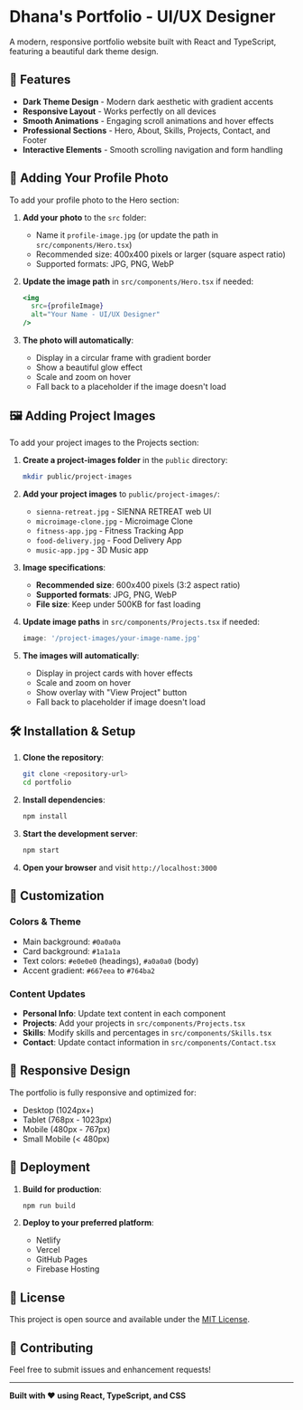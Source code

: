 # Dhana's Portfolio - UI/UX Designer

A modern, responsive portfolio website built with React and TypeScript, featuring a beautiful dark theme design.

## 🚀 Features

- **Dark Theme Design** - Modern dark aesthetic with gradient accents
- **Responsive Layout** - Works perfectly on all devices
- **Smooth Animations** - Engaging scroll animations and hover effects
- **Professional Sections** - Hero, About, Skills, Projects, Contact, and Footer
- **Interactive Elements** - Smooth scrolling navigation and form handling

## 📸 Adding Your Profile Photo

To add your profile photo to the Hero section:

1. **Add your photo** to the `src` folder:
   - Name it `profile-image.jpg` (or update the path in `src/components/Hero.tsx`)
   - Recommended size: 400x400 pixels or larger (square aspect ratio)
   - Supported formats: JPG, PNG, WebP

2. **Update the image path** in `src/components/Hero.tsx` if needed:
   ```jsx
   <img 
     src={profileImage} 
     alt="Your Name - UI/UX Designer"
   />
   ```

3. **The photo will automatically**:
   - Display in a circular frame with gradient border
   - Show a beautiful glow effect
   - Scale and zoom on hover
   - Fall back to a placeholder if the image doesn't load

## 🖼️ Adding Project Images

To add your project images to the Projects section:

1. **Create a project-images folder** in the `public` directory:
   ```bash
   mkdir public/project-images
   ```

2. **Add your project images** to `public/project-images/`:
   - `sienna-retreat.jpg` - SIENNA RETREAT web UI
   - `microimage-clone.jpg` - Microimage Clone
   - `fitness-app.jpg` - Fitness Tracking App
   - `food-delivery.jpg` - Food Delivery App
   - `music-app.jpg` - 3D Music app

3. **Image specifications**:
   - **Recommended size**: 600x400 pixels (3:2 aspect ratio)
   - **Supported formats**: JPG, PNG, WebP
   - **File size**: Keep under 500KB for fast loading

4. **Update image paths** in `src/components/Projects.tsx` if needed:
   ```jsx
   image: '/project-images/your-image-name.jpg'
   ```

5. **The images will automatically**:
   - Display in project cards with hover effects
   - Scale and zoom on hover
   - Show overlay with "View Project" button
   - Fall back to placeholder if image doesn't load

## 🛠️ Installation & Setup

1. **Clone the repository**:
   ```bash
   git clone <repository-url>
   cd portfolio
   ```

2. **Install dependencies**:
   ```bash
   npm install
   ```

3. **Start the development server**:
   ```bash
   npm start
   ```

4. **Open your browser** and visit `http://localhost:3000`

## 🎨 Customization

### Colors & Theme
- Main background: `#0a0a0a`
- Card background: `#1a1a1a`
- Text colors: `#e0e0e0` (headings), `#a0a0a0` (body)
- Accent gradient: `#667eea` to `#764ba2`

### Content Updates
- **Personal Info**: Update text content in each component
- **Projects**: Add your projects in `src/components/Projects.tsx`
- **Skills**: Modify skills and percentages in `src/components/Skills.tsx`
- **Contact**: Update contact information in `src/components/Contact.tsx`

## 📱 Responsive Design

The portfolio is fully responsive and optimized for:
- Desktop (1024px+)
- Tablet (768px - 1023px)
- Mobile (480px - 767px)
- Small Mobile (< 480px)

## 🚀 Deployment

1. **Build for production**:
   ```bash
   npm run build
   ```

2. **Deploy to your preferred platform**:
   - Netlify
   - Vercel
   - GitHub Pages
   - Firebase Hosting

## 📄 License

This project is open source and available under the [MIT License](LICENSE).

## 🤝 Contributing

Feel free to submit issues and enhancement requests!

---

**Built with ❤️ using React, TypeScript, and CSS**
